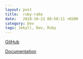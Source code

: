 ```yaml
---
layout: post
title:  ruby-rake
date:   2018-10-21 08:50:11 +0200
category: Dev
tags: Jekyll, Dev, Ruby
---
```


[GitHub](https://github.com/ruby/rake)

[Documentation](https://ruby.github.io/rake/)
